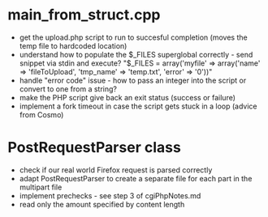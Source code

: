 # main_from_struct.cpp

- get the upload.php script to run to succesful completion (moves the temp file to hardcoded location)
- understand how to populate the $_FILES superglobal correctly - send snippet via stdin and execute?
"$_FILES = array('myfile' => array('name' => 'fileToUpload', 'tmp_name' => 'temp.txt', 'error' => '0'))"
- handle "error code" issue - how to pass an integer into the script or convert to one from a string?
- make the PHP script give back an exit status (success or failure)
- implement a fork timeout in case the script gets stuck in a loop (advice from Cosmo)

# PostRequestParser class

- check if our real world Firefox request is parsed correctly
- adapt PostRequestParser to create a separate file for each part in the multipart file
- implement prechecks - see step 3 of cgiPhpNotes.md
- read only the amount specified by content length